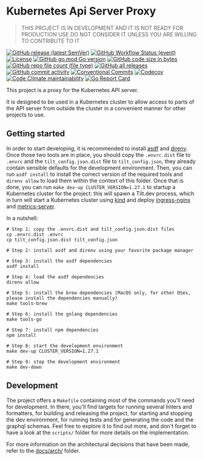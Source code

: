 # Kubernetes Api Server Proxy

> THIS PROJECT IS IN DEVELOPMENT AND IT IS NOT READY FOR PRODUCTION USE
> DO NOT CONSIDER IT UNLESS YOU ARE WILLING TO CONTRIBUTE TO IT

[![GitHub release (latest SemVer)](https://img.shields.io/github/v/release/omissis/kube-apiserver-proxy?style=flat)](https://github.com/omissis/kube-apiserver-proxy/releases/latest)
[![GitHub Workflow Status (event)](https://img.shields.io/github/actions/workflow/status/omissis/kube-apiserver-proxy/development.yaml?style=flat)](https://github.com/omissis/kube-apiserver-proxy/actions?workflow=development)
[![License](https://img.shields.io/github/license/omissis/kube-apiserver-proxy?style=flat)](/LICENSE.md)
[![GitHub go.mod Go version](https://img.shields.io/github/go-mod/go-version/omissis/kube-apiserver-proxy?style=flat)](https://tip.golang.org/doc/go1.20)
[![GitHub code size in bytes](https://img.shields.io/github/languages/code-size/omissis/kube-apiserver-proxy?style=flat)](https://github.com/omissis/kube-apiserver-proxy)
[![GitHub repo file count (file type)](https://img.shields.io/github/directory-file-count/omissis/kube-apiserver-proxy?style=flat)](https://github.com/omissis/kube-apiserver-proxy)
[![GitHub all releases](https://img.shields.io/github/downloads/omissis/kube-apiserver-proxy/total?style=flat)](https://github.com/omissis/kube-apiserver-proxy)
[![GitHub commit activity](https://img.shields.io/github/commit-activity/y/omissis/kube-apiserver-proxy?style=flat)](https://github.com/omissis/kube-apiserver-proxy/commits)
[![Conventional Commits](https://img.shields.io/badge/Conventional%20Commits-1.0.0-yellow.svg?style=flat)](https://conventionalcommits.org)
[![Codecov](https://img.shields.io/codecov/c/gh/omissis/kube-apiserver-proxy?style=flat&token=lPWlXd3MVK)](https://codecov.io/gh/omissis/kube-apiserver-proxy)
[![Code Climate maintainability](https://img.shields.io/codeclimate/maintainability/omissis/kube-apiserver-proxy?style=flat)](https://codeclimate.com/github/omissis/kube-apiserver-proxy)
[![Go Report Card](https://goreportcard.com/badge/github.com/omissis/kube-apiserver-proxy)](https://goreportcard.com/report/github.com/omissis/kube-apiserver-proxy)

This project is a proxy for the Kubernetes API server.

It is designed to be used in a Kubernetes cluster to allow access to parts of the API server from outside the cluster
in a convenient manner for other projects to use.

## Getting started

In order to start developing, it is recommended to install [asdf][asdf] and [direnv][direnv].
Once those two tools are in place, you should copy the `.envrc.dist` file to `.envrc` and the `tilt_config.json.dist`
file to `tilt_config.json`, they already contain sensible defaults for the development environment.
Then, you can run `asdf install` to install the correct version of the required tools and
`direnv allow` to load them within the context of this folder.
Once that is done, you can run `make dev-up CLUSTER_VERSION=1.27.1` to startup a Kubernetes cluster for the project:
this will spawn a Tilt.dev process, which in turn will start a Kubernetes cluster using [kind][kind] and
deploy [ingress-nginx][ingress-nginx] and [metrics-server][metrics-server].

In a nutshell:

```shell
# Step 1: copy the .envrc.dist and tilt_config.json.dist files
cp .envrc.dist .envrc
cp tilt_config.json.dist tilt_config.json

# Step 2: install asdf and direnv using your favorite package manager

# Step 3: install the asdf dependencies
asdf install

# Step 4: load the asdf dependencies
direnv allow

# Step 5: install the brew dependencies (MacOS only, for other OSes, please install the dependencies manually)
make tools-brew

# Step 6: install the golang dependencies
make tools-go

# Step 7: install npm dependencies
npm install

# Step 8: start the development environment
make dev-up CLUSTER_VERSION=1.27.1

# Step 9: stop the development environment
make dev-down
```

## Development

The project offers a `Makefile` containing most of the commands you'll need for development.
In there, you'll find targets for running several linters and formatters, for building and releasing the project,
for starting and stopping the dev environment, for running tests and for generating the code and the graphql schemas.
Feel free to explore it to find out more, and don't forget to have a look at the `scripts/` folder
for more details on the implementation.

For more information on the architectural decisions that have been made, refer to the [docs/arch/](./docs/arch/) folder.

[asdf]: https://asdf-vm.com/
[direnv]: https://direnv.net/
[kind]: https://kind.sigs.k8s.io/
[ingress-nginx]: https://kubernetes.github.io/ingress-nginx/
[metrics-server]: https://github.com/kubernetes-sigs/metrics-server
